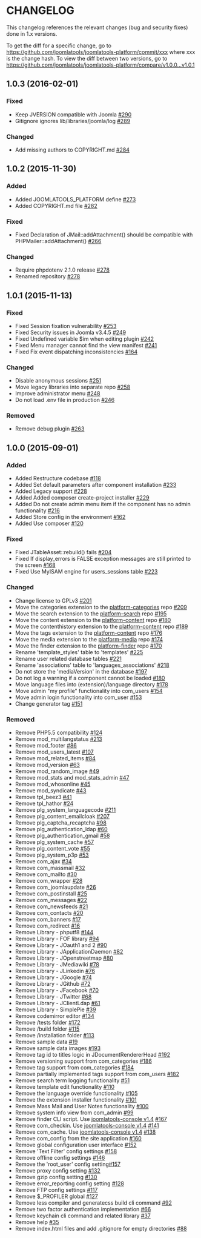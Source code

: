 CHANGELOG
=========

This changelog references the relevant changes (bug and security fixes) done in 1.x versions.

To get the diff for a specific change, go to https://github.com/joomlatools/joomlatools-platform/commit/xxx where xxx is the change hash.
To view the diff between two versions, go to https://github.com/joomlatools/joomlatools-platform/compare/v1.0.0...v1.0.1

## 1.0.3 (2016-02-01)

### Fixed 

* Keep JVERSION compatible with Joomla [#290](https://github.com/joomlatools/joomlatools-platform/issues/290)
* Gitignore ignores lib/libraries/joomla/log [#289](https://github.com/joomlatools/joomlatools-platform/issues/289)

### Changed

* Add missing authors to COPYRIGHT.md [#284](https://github.com/joomlatools/joomlatools-platform/issues/284)

## 1.0.2 (2015-11-30)

### Added

* Added JOOMLATOOLS_PLATFORM define [#273](https://github.com/joomlatools/joomlatools-platform/issues/273)
* Added COPYRIGHT.md file [#282](https://github.com/joomlatools/joomlatools-platform/issues/282)

### Fixed 

* Fixed Declaration of JMail::addAttachment() should be compatible with PHPMailer::addAttachment() [#266](https://github.com/joomlatools/joomlatools-platform/issues/266)

### Changed

* Require phpdotenv 2.1.0 release [#278](https://github.com/joomlatools/joomlatools-platform/issues/276)
* Renamed repository [#278](https://github.com/joomlatools/joomlatools-platform/issues/278)

## 1.0.1 (2015-11-13)

### Fixed

* Fixed Session fixation vulnerability [#253](https://github.com/joomlatools/joomlatools-platform/issues/253)
* Fixed Security issues in Joomla v3.4.5 [#249](https://github.com/joomlatools/joomlatools-platform/issues/249)
* Fixed Undefined variable $im when editing plugin [#242](https://github.com/joomlatools/joomlatools-platform/issues/242)
* Fixed Menu manager cannot find the view manifest [#241](https://github.com/joomlatools/joomlatools-platform/issues/241)
* Fixed Fix event dispatching inconsistencies [#164](https://github.com/joomlatools/joomlatools-platform/issues/164)

### Changed

* Disable anonymous sessions [#251](https://github.com/joomlatools/joomlatools-platform/issues/251)
* Move legacy libraries into separate repo [#258](https://github.com/joomlatools/joomlatools-platform/issues/258)
* Improve administrator menu [#248](https://github.com/joomlatools/joomlatools-platform/issues/248)
* Do not load .env file in production [#246](https://github.com/joomlatools/joomlatools-platform/issues/246)

### Removed

* Remove debug plugin [#263](https://github.com/joomlatools/joomlatools-platform/pull/263)

## 1.0.0 (2015-09-01)

### Added

* Added Restructure codebase [#118](https://github.com/joomlatools/joomlatools-platform/pull/118)
* Added Set default parameters after component installation [#233](https://github.com/joomlatools/joomlatools-platform/pull/233)
* Added Legacy support [#228](https://github.com/joomlatools/joomlatools-platform/pull/228)
* Added Added composer create-project installer [#229](https://github.com/joomlatools/joomlatools-platform/pull/229)
* Added Do not create admin menu item if the component has no admin functionality [#216](https://github.com/joomlatools/joomlatools-platform/pull/216)
* Added Store config in the environment [#162](https://github.com/joomlatools/joomlatools-platform/pull/162)
* Added Use composer [#120](https://github.com/joomlatools/joomlatools-platform/pull/120)

### Fixed

* Fixed JTableAsset::rebuild() fails [#204](https://github.com/joomlatools/joomlatools-platform/pull/204)
* Fixed If display_errors is FALSE exception messages are still printed to the screen [#168](https://github.com/joomlatools/joomlatools-platform/pull/168)
* Fixed Use MyISAM engine for users_sessions table [#223](https://github.com/joomlatools/joomlatools-platform/pull/223)

### Changed

* Change license to GPLv3 [#201](https://github.com/joomlatools/joomlatools-platform/pull/201)
* Move the categories extension to the [platform-categories] repo [#209](https://github.com/joomlatools/joomlatools-platform/pull/209)
* Move the search extension to the [platform-search] repo [#195](https://github.com/joomlatools/joomlatools-platform/pull/195)
* Move the content extension to the [platform-content] repo [#180](https://github.com/joomlatools/joomlatools-platform/pull/180)
* Move the contenthistory extension to the [platform-content] repo [#189](https://github.com/joomlatools/joomlatools-platform/pull/189)
* Move the tags extension to the [platform-content] repo [#176](https://github.com/joomlatools/joomlatools-platform/pull/176)
* Move the media extension to the [platform-media] repo [#174](https://github.com/joomlatools/joomlatools-platform/pull/174)
* Move the finder extension to the [platform-finder] repo [#170](https://github.com/joomlatools/joomlatools-platform/pull/170)
* Rename 'template_styles' table to 'templates' [#225](https://github.com/joomlatools/joomlatools-platform/pull/225)
* Rename user related database tables [#221](https://github.com/joomlatools/joomlatools-platform/pull/221)
* Rename 'associations' table to 'languages_associations' [#218](https://github.com/joomlatools/joomlatools-platform/pull/218)
* Do not store the 'mediaVersion' in the database [#197](https://github.com/joomlatools/joomlatools-platform/pull/197)
* Do not log a warning if a component cannot be loaded [#180](https://github.com/joomlatools/joomlatools-platform/pull/180)
* Move language files into (extension)/language directory [#178](https://github.com/joomlatools/joomlatools-platform/pull/178)
* Move admin "my profile" functionality into com_users [#154](https://github.com/joomlatools/joomlatools-platform/pull/154)
* Move admin login functionality into com_user [#153](https://github.com/joomlatools/joomlatools-platform/pull/153)
* Change generator tag [#151](https://github.com/joomlatools/joomlatools-platform/pull/151)

### Removed

* Remove PHP5.5 compatibility [#124](https://github.com/joomlatools/joomlatools-platform/pull/124)
* Remove mod_multilangstatus [#213](https://github.com/joomlatools/joomlatools-platform/pull/213)
* Remove mod_footer [#86](https://github.com/joomlatools/joomlatools-platform/pull/86)
* Remove mod_users_latest [#107](https://github.com/joomlatools/joomlatools-platform/pull/107)
* Remove mod_related_items [#84](https://github.com/joomlatools/joomlatools-platform/pull/84)
* Remove mod_version [#63](https://github.com/joomlatools/joomlatools-platform/pull/63)
* Remove mod_random_image [#49](https://github.com/joomlatools/joomlatools-platform/pull/49)
* Remove mod_stats and mod_stats_admin [#47](https://github.com/joomlatools/joomlatools-platform/pull/47)
* Remove mod_whosonline [#45](https://github.com/joomlatools/joomlatools-platform/pull/45)
* Remove mod_syndicate [#43](https://github.com/joomlatools/joomlatools-platform/pull/43)
* Remove tpl_beez3 [#41](https://github.com/joomlatools/joomlatools-platform/pull/41)
* Remove tpl_hathor [#24](https://github.com/joomlatools/joomlatools-platform/pull/24)
* Remove plg_system_languagecode [#211](https://github.com/joomlatools/joomlatools-platform/pull/211)
* Remove plg_content_emailcloak [#207](https://github.com/joomlatools/joomlatools-platform/pull/207)
* Remove plg_captcha_recaptcha [#98](https://github.com/joomlatools/joomlatools-platform/pull/98)
* Remove plg_authentication_ldap [#60](https://github.com/joomlatools/joomlatools-platform/pull/60)
* Remove plg_authentication_gmail [#58](https://github.com/joomlatools/joomlatools-platform/pull/58)
* Remove plg_system_cache [#57](https://github.com/joomlatools/joomlatools-platform/pull/57)
* Remove plg_content_vote [#55](https://github.com/joomlatools/joomlatools-platform/pull/55)
* Remove plg_system_p3p [#53](https://github.com/joomlatools/joomlatools-platform/pull/53)
* Remove com_ajax [#34](https://github.com/joomlatools/joomlatools-platform/pull/34)
* Remove com_massmail [#32](https://github.com/joomlatools/joomlatools-platform/pull/32)
* Remove com_mailto [#30](https://github.com/joomlatools/joomlatools-platform/pull/30)
* Remove com_wrapper [#28](https://github.com/joomlatools/joomlatools-platform/pull/28)
* Remove com_joomlaupdate [#26](https://github.com/joomlatools/joomlatools-platform/pull/26)
* Remove com_postinstall [#25](https://github.com/joomlatools/joomlatools-platform/pull/25)
* Remove com_messages [#22](https://github.com/joomlatools/joomlatools-platform/pull/22)
* Remove com_newsfeeds [#21](https://github.com/joomlatools/joomlatools-platform/pull/21)
* Remove com_contacts [#20](https://github.com/joomlatools/joomlatools-platform/pull/20)
* Remove com_banners [#17](https://github.com/joomlatools/joomlatools-platform/pull/17)
* Remove com_redirect [#16](https://github.com/joomlatools/joomlatools-platform/pull/16)
* Remove Library - phputf8 [#144](https://github.com/joomlatools/joomlatools-platform/pull/144)
* Remove Library - FOF library [#94](https://github.com/joomlatools/joomlatools-platform/pull/94)
* Remove Library - JOauth1 and 2 [#90](https://github.com/joomlatools/joomlatools-platform/pull/90)
* Remove Library - JApplicationDaemon [#82](https://github.com/joomlatools/joomlatools-platform/pull/82)
* Remove Library - JOpenstreetmap [#80](https://github.com/joomlatools/joomlatools-platform/pull/80)
* Remove Library - JMediawiki [#78](https://github.com/joomlatools/joomlatools-platform/pull/78)
* Remove Library - JLinkedin [#76](https://github.com/joomlatools/joomlatools-platform/pull/76)
* Remove Library - JGoogle [#74](https://github.com/joomlatools/joomlatools-platform/pull/74)
* Remove Library - JGithub [#72](https://github.com/joomlatools/joomlatools-platform/pull/72)
* Remove Library - JFacebook [#70](https://github.com/joomlatools/joomlatools-platform/pull/70)
* Remove Library - JTwitter [#68](https://github.com/joomlatools/joomlatools-platform/pull/68)
* Remove Library - JClientLdap [#61](https://github.com/joomlatools/joomlatools-platform/pull/61)
* Remove Library - SimplePie [#39](https://github.com/joomlatools/joomlatools-platform/pull/39)
* Remove codemirror editor [#134](https://github.com/joomlatools/joomlatools-platform/pull/134)
* Remove /tests folder [#172](https://github.com/joomlatools/joomlatools-platform/pull/172)
* Remove /build folder [#115](https://github.com/joomlatools/joomlatools-platform/pull/115)
* Remove /installation folder [#113](https://github.com/joomlatools/joomlatools-platform/pull/113)
* Remove sample data  [#19](https://github.com/joomlatools/joomlatools-platform/pull/19)
* Remove sample data images [#193](https://github.com/joomlatools/joomlatools-platform/pull/193)
* Remove tag id to titles logic in JDocumentRendererHead [#192](https://github.com/joomlatools/joomlatools-platform/pull/192)
* Remove versioning support from com_categories [#186](https://github.com/joomlatools/joomlatools-platform/pull/186)
* Remove tag support from com_categories [#184](https://github.com/joomlatools/joomlatools-platform/pull/184)
* Remove partially implemented tags support from com_users [#182](https://github.com/joomlatools/joomlatools-platform/pull/182)
* Remove search term logging functionality [#51](https://github.com/joomlatools/joomlatools-platform/pull/51)
* Remove template edit functionality [#110](https://github.com/joomlatools/joomlatools-platform/pull/110)
* Remove the language override functionality [#105](https://github.com/joomlatools/joomlatools-platform/pull/105)
* Remove the extension installer functionality [#101](https://github.com/joomlatools/joomlatools-platform/pull/101)
* Remove Mass Mail and User Notes functionality [#100](https://github.com/joomlatools/joomlatools-platform/pull/100)
* Remove system info view from com_admin [#99](https://github.com/joomlatools/joomlatools-platform/pull/99)
* Remove finder CLI script. Use [joomlatools-console v1.4] [#167](https://github.com/joomlatools/joomlatools-platform/pull/167)
* Remove com_checkin. Use [joomlatools-console v1.4] [#141](https://github.com/joomlatools/joomlatools-platform/pull/141)
* Remove com_cache. Use [joomlatools-console v1.4] [#138](https://github.com/joomlatools/joomlatools-platform/pull/138)
* Remove com_config from the site application [#160](https://github.com/joomlatools/joomlatools-platform/pull/160)
* Remove global configuration user interface [#152](https://github.com/joomlatools/joomlatools-platform/pull/152)
* Remove 'Text Filter' config settings [#158](https://github.com/joomlatools/joomlatools-platform/pull/158)
* Remove offline config settings [#146](https://github.com/joomlatools/joomlatools-platform/pull/146)
* Remove the 'root_user' config setting[#157](https://github.com/joomlatools/joomlatools-platform/pull/157)
* Remove proxy config setting [#132](https://github.com/joomlatools/joomlatools-platform/pull/132)
* Remove gzip config setting [#130](https://github.com/joomlatools/joomlatools-platform/pull/130)
* Remove error_reporting config setting [#128](https://github.com/joomlatools/joomlatools-platform/pull/128)
* Remove FTP config settings [#117](https://github.com/joomlatools/joomlatools-platform/pull/117)
* Remove $_PROFILER global [#127](https://github.com/joomlatools/joomlatools-platform/pull/127)
* Remove less compiler and generatecss build cli command [#92](https://github.com/joomlatools/joomlatools-platform/pull/92)
* Remove two factor authentication implementation [#66](https://github.com/joomlatools/joomlatools-platform/pull/66)
* Remove keychain cli command and related library [#37](https://github.com/joomlatools/joomlatools-platform/pull/37)
* Remove help [#35](https://github.com/joomlatools/joomlatools-platform/pull/35)
* Remove index.html files and add .gitignore for empty directories [#88](https://github.com/joomlatools/joomlatools-platform/pull/88)
 
[platform-categories]: https://github.com/joomlatools/joomlatools-platform-categories
[platform-search]: https://github.com/joomlatools/joomlatools-platform-search
[platform-content]: https://github.com/joomlatools/joomlatools-platform-content
[platform-media]: https://github.com/joomlatools/joomlatools-platform-media
[platform-finder]: https://github.com/joomlatools/joomlatools-platform-finder

[joomlatools-console v1.4]: https://github.com/joomlatools/joomlatools-console/releases/tag/v1.4.0

